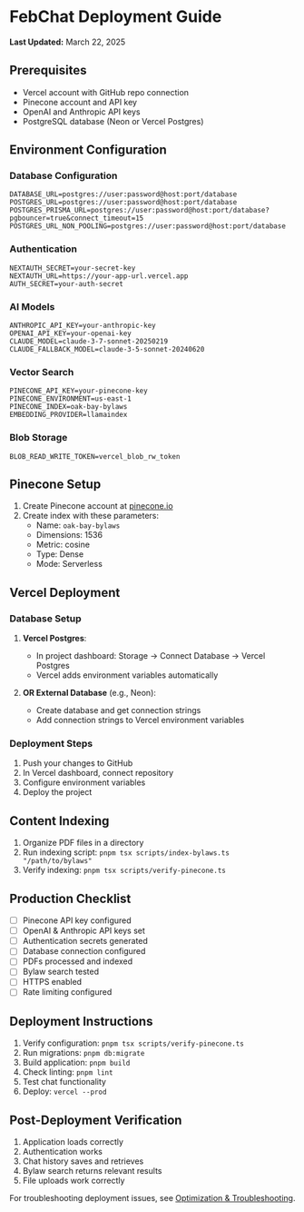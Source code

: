 # FebChat Deployment Guide

**Last Updated:** March 22, 2025

## Prerequisites

- Vercel account with GitHub repo connection
- Pinecone account and API key
- OpenAI and Anthropic API keys
- PostgreSQL database (Neon or Vercel Postgres)

## Environment Configuration

### Database Configuration

```
DATABASE_URL=postgres://user:password@host:port/database
POSTGRES_URL=postgres://user:password@host:port/database
POSTGRES_PRISMA_URL=postgres://user:password@host:port/database?pgbouncer=true&connect_timeout=15
POSTGRES_URL_NON_POOLING=postgres://user:password@host:port/database
```

### Authentication

```
NEXTAUTH_SECRET=your-secret-key
NEXTAUTH_URL=https://your-app-url.vercel.app
AUTH_SECRET=your-auth-secret
```

### AI Models

```
ANTHROPIC_API_KEY=your-anthropic-key
OPENAI_API_KEY=your-openai-key
CLAUDE_MODEL=claude-3-7-sonnet-20250219
CLAUDE_FALLBACK_MODEL=claude-3-5-sonnet-20240620
```

### Vector Search

```
PINECONE_API_KEY=your-pinecone-key
PINECONE_ENVIRONMENT=us-east-1
PINECONE_INDEX=oak-bay-bylaws
EMBEDDING_PROVIDER=llamaindex
```

### Blob Storage

```
BLOB_READ_WRITE_TOKEN=vercel_blob_rw_token
```

## Pinecone Setup

1. Create Pinecone account at [pinecone.io](https://www.pinecone.io/)
2. Create index with these parameters:
   - Name: `oak-bay-bylaws`
   - Dimensions: 1536
   - Metric: cosine
   - Type: Dense
   - Mode: Serverless

## Vercel Deployment

### Database Setup

1. **Vercel Postgres**:
   - In project dashboard: Storage → Connect Database → Vercel Postgres
   - Vercel adds environment variables automatically

2. **OR External Database** (e.g., Neon):
   - Create database and get connection strings
   - Add connection strings to Vercel environment variables

### Deployment Steps

1. Push your changes to GitHub
2. In Vercel dashboard, connect repository
3. Configure environment variables
4. Deploy the project

## Content Indexing

1. Organize PDF files in a directory
2. Run indexing script: `pnpm tsx scripts/index-bylaws.ts "/path/to/bylaws"`
3. Verify indexing: `pnpm tsx scripts/verify-pinecone.ts`

## Production Checklist

- [ ] Pinecone API key configured
- [ ] OpenAI & Anthropic API keys set
- [ ] Authentication secrets generated
- [ ] Database connection configured
- [ ] PDFs processed and indexed
- [ ] Bylaw search tested
- [ ] HTTPS enabled
- [ ] Rate limiting configured

## Deployment Instructions

1. Verify configuration: `pnpm tsx scripts/verify-pinecone.ts`
2. Run migrations: `pnpm db:migrate`
3. Build application: `pnpm build`
4. Check linting: `pnpm lint`
5. Test chat functionality
6. Deploy: `vercel --prod`

## Post-Deployment Verification

1. Application loads correctly
2. Authentication works
3. Chat history saves and retrieves
4. Bylaw search returns relevant results
5. File uploads work correctly

For troubleshooting deployment issues, see [Optimization & Troubleshooting](./05-optimization-troubleshooting.md).